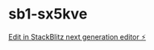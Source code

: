 # sb1-sx5kve

[Edit in StackBlitz next generation editor ⚡️](https://stackblitz.com/~/github.com/SourcingDenis/sb1-sx5kve)
